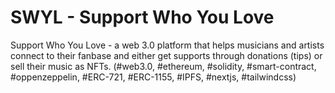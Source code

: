 # SWYL - Support Who You Love

Support Who You Love - a web 3.0 platform that helps musicians and artists connect to their fanbase and either get supports through donations (tips) or sell their music as NFTs. (#web3.0, #ethereum, #solidity, #smart-contract, #oppenzeppelin, #ERC-721, #ERC-1155, #IPFS, #nextjs, #tailwindcss)
